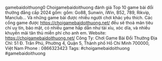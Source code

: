 gamebaidoithuong0
Choigamebaidoithuong đánh giá Top 10 game bài đổi thưởng đẳng cấp 2024 gồm: gồm: Go88, Sunwin, iWin, B52, 789, Rikvip, Manclub… Và những game bài được nhiều người chơi khác yêu thích. Các cổng game được https://choigamebaidoithuong.net/ đều sẽ thoả mãn tiêu chí uy tín, bảo mật, có nhiều game hấp dẫn như tài xỉu, xóc dĩa, và nhiều khuyến mãi tân thủ miễn phí cho anh em. Website: https://choigamebaidoithuong.net/ Công Ty: Chơi Game Bài Đổi Thưởng Địa Chỉ: 51 Đ. Trần Phú, Phường 4, Quận 5, Thành phố Hồ Chí Minh 700000, Việt Nam Phone : 0866323423 Tags: #choigamebaidoithuong #gamebaidoithuong